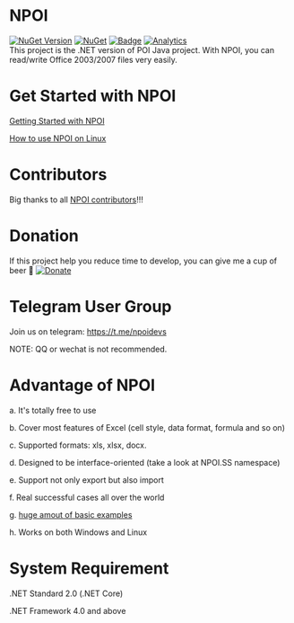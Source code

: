 NPOI
===================
[![NuGet Version](https://img.shields.io/nuget/v/NPOI.svg?style=flat)](https://www.nuget.org/packages/NPOI/)
[![NuGet](https://img.shields.io/nuget/dt/NPOI.svg)](https://www.nuget.org/packages/NPOI) 
[![Badge](https://img.shields.io/badge/link-996.icu-red.svg)](https://996.icu/#/en_US)
[![Analytics](https://ga-beacon.appspot.com/UA-39118634-1/readme)](https://github.com/tonyqus/npoi)
<br />
This project is the .NET version of POI Java project. With NPOI, you can read/write Office 2003/2007 files very easily.<br />

Get Started with NPOI
============
[Getting Started with NPOI](https://github.com/nissl-lab/npoi/wiki/Getting-Started-with-NPOI)

[How to use NPOI on Linux](https://github.com/nissl-lab/npoi/wiki/How-to-use-NPOI-on-Linux)

Contributors
============
Big thanks to all [NPOI contributors](https://github.com/nissl-lab/npoi/wiki/NPOI-Contributors)!!! 

Donation
=========
If this project help you reduce time to develop, you can give me a cup of beer 🍺 [![Donate](https://img.shields.io/badge/Donate-PayPal-green.svg)](https://www.paypal.com/paypalme/tonyqus/10)

Telegram User Group
================
Join us on telegram: https://t.me/npoidevs

NOTE: QQ or wechat is not recommended.

Advantage of NPOI
=================
a. It's totally free to use

b. Cover most features of Excel (cell style, data format, formula and so on)

c. Supported formats: xls, xlsx, docx.

d. Designed to be interface-oriented (take a look at NPOI.SS namespace)

e. Support not only export but also import

f. Real successful cases all over the world

g. [huge amout of basic examples](https://github.com/nissl-lab/npoi-examples)

h. Works on both Windows and Linux 


System Requirement
===================
.NET Standard 2.0 (.NET Core)

.NET Framework 4.0 and above
